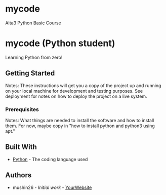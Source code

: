 # mycode
Alta3 Python Basic Course

# mycode (Python student)

Learning Python from zero!

## Getting Started

Notes: These instructions will get you a copy of the project up and running on your local machine
for development and testing purposes. See deployment for notes on how to deploy the project
on a live system.

### Prerequisites

Notes: What things are needed to install the software and how to install them. For now, maybe copy in
"how to install python and python3 using apt."

## Built With

* [Python](https://www.python.org/) - The coding language used

## Authors

* mushin26 - *Initial work* - [YourWebsite](https://example.com/)

